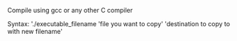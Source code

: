 Compile using gcc or any other C compiler

Syntax: './executable_filename 'file you want to copy' 'destination to copy to with new filename'
